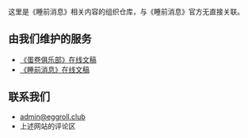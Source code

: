 这里是《睡前消息》相关内容的组织仓库，与《睡前消息》官方无直接关联。

## 由我们维护的服务

- [《蛋卷俱乐部》在线文稿](https://eggroll.club)
- [《睡前消息》在线文稿](https://archive.bedtime.news)

## 联系我们

- [admin@eggroll.club](mailto:admin@eggroll.club)
- 上述网站的评论区
